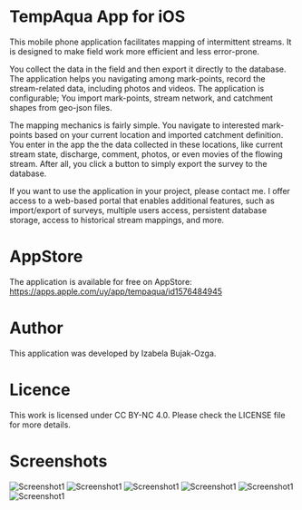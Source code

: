 # TempAqua App for iOS
This mobile phone application facilitates mapping of intermittent streams. It is designed to make field work more efficient and less error-prone.

You collect the data in the field and then export it directly to the database. The application helps you navigating among mark-points, record the stream-related data, including photos and videos. The application is configurable; You import mark-points, stream network, and catchment shapes from geo-json files. 

The mapping mechanics is fairly simple. You navigate to interested mark-points based on your current location and imported catchment definition. You enter in the app the the data collected in these locations, like current stream state, discharge, comment, photos, or even movies of the flowing stream. After all, you click a button to simply export the survey to the database.

If you want to use the application in your project, please contact me. I offer access to a web-based portal that enables additional features, such as import/export of surveys, multiple users access, persistent database storage, access to historical stream mappings, and more.

# AppStore
The application is available for free on AppStore: 
https://apps.apple.com/uy/app/tempaqua/id1576484945

# Author
This application was developed by Izabela Bujak-Ozga.

# Licence
This work is licensed under CC BY-NC 4.0. Please check the LICENSE file for more details.

# Screenshots 
![Screenshot1](Doc/ZHydro_Poster_8.jpg)
![Screenshot1](Doc/ZHydro_Poster_9.jpg)
![Screenshot1](Doc/ZHydro_Poster_10.jpg)
![Screenshot1](Doc/ZHydro_Poster_11.jpg)
![Screenshot1](Doc/ZHydro_Poster_12.jpg)
![Screenshot1](Doc/ZHydro_Poster_13.jpg)